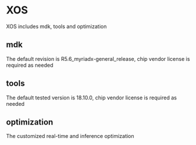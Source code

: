# XOS
XOS includes mdk, tools and optimization

## mdk
The default revision is R5.6_myriadx-general_release, chip vendor license is required as needed

## tools
The default tested version is 18.10.0, chip vendor license is required as needed

## optimization
The customized real-time and inference optimization